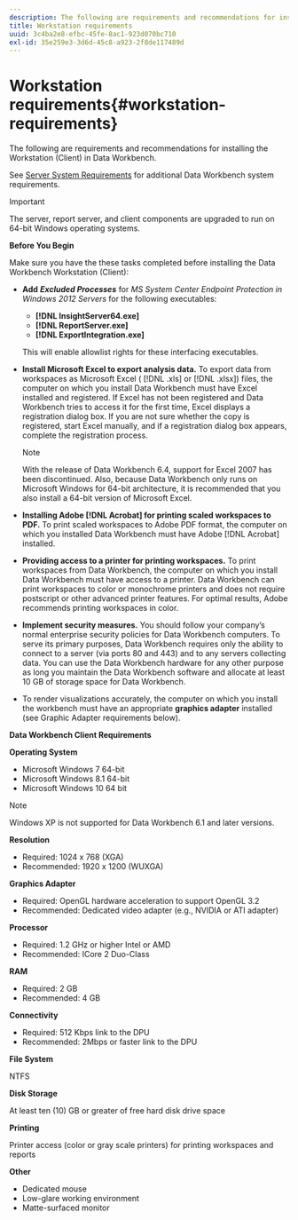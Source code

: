```yaml
---
description: The following are requirements and recommendations for installing the Workstation (Client) in Data Workbench.
title: Workstation requirements
uuid: 3c4ba2e8-efbc-45fe-8ac1-923d070bc710
exl-id: 35e259e3-3d6d-45c8-a923-2f8de117489d
---
```

# Workstation requirements{#workstation-requirements}

The following are requirements and recommendations for installing the Workstation (Client) in Data Workbench.

 See [Server System Requirements](https://experienceleague.adobe.com/docs/data-workbench/using/server-admin-install/c-msr-server.html?lang=en) for additional Data Workbench system requirements.

>[!IMPORTANT]
>
>The server, report server, and client components are upgraded to run on 64-bit Windows operating systems.

**Before You Begin**

Make sure you have the these tasks completed before installing the Data Workbench Workstation (Client):

* **Add** ***Excluded Processes*** for *MS System Center Endpoint Protection in Windows 2012 Servers* for the following executables:

    * **[!DNL InsightServer64.exe]** 
    * **[!DNL ReportServer.exe]** 
    * **[!DNL ExportIntegration.exe]**

  This will enable allowlist rights for these interfacing executables. 

* **Install Microsoft Excel to export analysis data.** To export data from workspaces as Microsoft Excel ( [!DNL .xls] or [!DNL .xlsx]) files, the computer on which you install Data Workbench must have Excel installed and registered. If Excel has not been registered and Data Workbench tries to access it for the first time, Excel displays a registration dialog box. If you are not sure whether the copy is registered, start Excel manually, and if a registration dialog box appears, complete the registration process. 

  >[!NOTE]
  >
  >With the release of Data Workbench 6.4, support for Excel 2007 has been discontinued. Also, because Data Workbench only runs on Microsoft Windows for 64-bit architecture, it is recommended that you also install a 64-bit version of Microsoft Excel.

* **Installing Adobe [!DNL Acrobat] for printing scaled workspaces to PDF.** To print scaled workspaces to Adobe PDF format, the computer on which you installed Data Workbench must have Adobe [!DNL Acrobat] installed. 

* **Providing access to a printer for printing workspaces.** To print workspaces from Data Workbench, the computer on which you install Data Workbench must have access to a printer. Data Workbench can print workspaces to color or monochrome printers and does not require postscript or other advanced printer features. For optimal results, Adobe recommends printing workspaces in color. 
* **Implement security measures.** You should follow your company’s normal enterprise security policies for Data Workbench computers. To serve its primary purposes, Data Workbench requires only the ability to connect to a server (via ports 80 and 443) and to any servers collecting data. You can use the Data Workbench hardware for any other purpose as long you maintain the Data Workbench software and allocate at least 10 GB of storage space for Data Workbench. 
* To render visualizations accurately, the computer on which you install the workbench must have an appropriate **graphics adapter** installed (see Graphic Adapter requirements below).

**Data Workbench Client Requirements**

**Operating System**

* Microsoft Windows 7 64-bit 
* Microsoft Windows 8.1 64-bit 
* Microsoft Windows 10 64 bit

>[!NOTE]
>
>Windows XP is not supported for Data Workbench 6.1 and later versions.

**Resolution**

* Required: 1024 x 768 (XGA) 
* Recommended: 1920 x 1200 (WUXGA)

**Graphics Adapter**

* Required: OpenGL hardware acceleration to support OpenGL 3.2 
* Recommended: Dedicated video adapter (e.g., NVIDIA or ATI adapter)

**Processor**

* Required: 1.2 GHz or higher Intel or AMD 
* Recommended: ICore 2 Duo-Class

**RAM**

* Required: 2 GB 
* Recommended: 4 GB

**Connectivity**

* Required: 512 Kbps link to the DPU 
* Recommended: 2Mbps or faster link to the DPU

**File System**

NTFS

**Disk Storage**

At least ten (10) GB or greater of free hard disk drive space

**Printing**

Printer access (color or gray scale printers) for printing workspaces and reports

**Other**

* Dedicated mouse 
* Low-glare working environment 
* Matte-surfaced monitor
